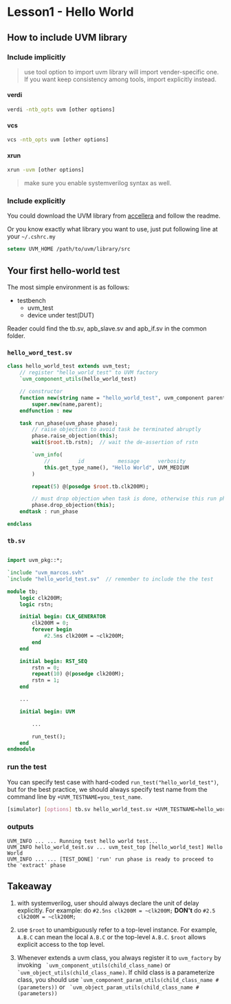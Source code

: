 # Lesson1 - Hello World

## How to include UVM library

### Include implicitly

> use tool option to import uvm library will import vender-specific one.
> If you want keep consistency among tools, import explicitly instead.

#### verdi

```bash
verdi -ntb_opts uvm [other options]
```

#### vcs

```bash
vcs -ntb_opts uvm [other options]
```

#### xrun

```bash
xrun -uvm [other options]
```

> make sure you enable systemverilog syntax as well.

### Include explicitly

You could download the UVM library from [accellera](https://www.accellera.org/downloads/standards/uvm) and follow the readme.

Or you know exactly what library you want to use, just put following line at your `~/.cshrc.my`

```Tcsh
setenv UVM_HOME /path/to/uvm/library/src
```

## Your first hello-world test

The most simple environment is as follows:

- testbench
  - uvm_test
  - device under test(DUT)

Reader could find the tb.sv, apb_slave.sv and apb_if.sv in the common folder.

### `hello_word_test.sv`

```systemverilog
class hello_world_test extends uvm_test;
    // register "hello_world_test" to UVM factory
    `uvm_component_utils(hello_world_test)

    // constructor
    function new(string name = "hello_world_test", uvm_component parent=null);
        super.new(name,parent);
    endfunction : new

    task run_phase(uvm_phase phase);
        // raise objection to avoid task be terminated abruptly
        phase.raise_objection(this);
        wait($root.tb.rstn);  // wait the de-assertion of rstn

        `uvm_info(
            //         id           message      verbosity
            this.get_type_name(), "Hello World", UVM_MEDIUM
        )

        repeat(5) @(posedge $root.tb.clk200M);

        // must drop objection when task is done, otherwise this run phase will not be terminated
        phase.drop_objection(this);  
    endtask : run_phase

endclass
```

### `tb.sv`

```systemverilog

import uvm_pkg::*;

`include "uvm_marcos.svh"
`include "hello_world_test.sv"  // remember to include the the test

module tb;
    logic clk200M;
    logic rstn;

    initial begin: CLK_GENERATOR
        clk200M = 0;
        forever begin
            #2.5ns clk200M = ~clk200M;
        end
    end

    initial begin: RST_SEQ
        rstn = 0;   
        repeat(10) @(posedge clk200M);
        rstn = 1;
    end

    ...

    initial begin: UVM

        ...

        run_test();
    end
endmodule
```

### **run the test**

You can specify test case with hard-coded `run_test("hello_world_test")`, but for the best practice, we should always specify test name from the command line by `+UVM_TESTNAME=you_test_name`.

```bash
[simulator] [options] tb.sv hello_world_test.sv +UVM_TESTNAME=hello_world_test
```

### **outputs**

```text
UVM_INFO ... ... Running test hello world test...
UVM_INFO hello_world_test.sv ... uvm_test_top [hello_world_test] Hello World
UVM_INFO ... ... [TEST_DONE] 'run' run phase is ready to proceed to the 'extract' phase
```

## Takeaway

1. with systemverilog, user should always declare the unit of delay explicitly. For example: do `#2.5ns clk200M = ~clk200M;` **DON't** do `#2.5 clk200M = ~clk200M;`

2. use `$root` to unambiguously refer to a top-level instance. For example, `A.B.C` can mean the local `A.B.C` or the top-level `A.B.C`. `$root` allows explicit access to the top level.

3. Whenever extends a uvm class, you always register it to `uvm_factory` by invoking `` `uvm_component_utils(child_class_name)`` or `` `uvm_object_utils(child_class_name)``. If child class is a parameterize class, you should use `` `uvm_component_param_utils(child_class_name #(parameters)) `` or `` `uvm_object_param_utils(child_class_name #(parameters))``